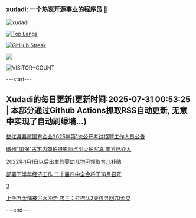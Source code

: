 ### xudadi: 一个热衷开源事业的程序员 👋

![xudadi](https://github-readme-stats-git-masterorgs-github-readme-stats-team.vercel.app/api?username=xudadi)

[![Top Langs](https://github-readme-stats.vercel.app/api/top-langs/?username=xudadi)](https://github.com/anuraghazra/github-readme-stats)

[![GitHub Streak](https://streak-stats.demolab.com?user=xudadi&locale=zh_Hans)](https://git.io/streak-stats)

![](https://raw.githubusercontent.com/xudadi/xudadi/main/assets/github-contribution-grid-snake.svg)

![VISITOR+COUNT](https://komarev.com/ghpvc/?username=xudadi&label=VISITOR+COUNT)


---start---

## Xudadi的每日更新(更新时间:2025-07-31 00:53:25 | 本部分通过Github Actions抓取RSS自动更新, 无意中实现了自动刷绿墙...)

[垫江县县属国有企业2025年第1次公开考试招聘工作人员公告](https://www.gongkaoleida.com/article/2540837)

[徽州"国保"古宅内商拍摄影师点明火拍写真 警方已介入](https://m.163.com/news/article/K5L8CCVV053469M5.html)

[2022年1月1日以后出生的婴幼儿均可领取育儿补贴](https://m.163.com/news/article/K5NK78JQ000189PS.html)

[部署下半年经济工作 二十届四中全会将于10月召开](https://m.163.com/news/article/K5NJ8NK7000189PS.html)

[3](https://m.163.com/touch/news/sub/domestic)

[上千万金饰被洪水冲走 店主：打捞队2天仅寻回70余克](https://m.163.com/news/article/K5NAJ4DC053469LG.html)

---end---

